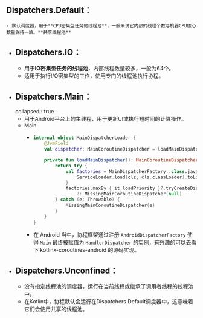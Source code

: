 ## Dispatchers.Default：
	- 默认调度器，用于**CPU密集型任务的线程池**，一般来说它内部的线程个数与机器CPU核心数量保持一致。**共享线程池**
- ## Dispatchers.IO：
	- 用于**IO密集型任务的线程池**，内部线程数量较多，一般为64个。
	- 适用于执行I/O密集型的工作，使用专门的线程池执行协程。
- ## Dispatchers.Main：
  collapsed:: true
	- 用于Android平台上的主线程，用于更新UI或执行短时间的计算操作。
	- Main
		- ```kotlin
		  internal object MainDispatcherLoader {
		      @JvmField
		      val dispatcher: MainCoroutineDispatcher = loadMainDispatcher()
		  
		      private fun loadMainDispatcher(): MainCoroutineDispatcher {
		          return try {
		              val factories = MainDispatcherFactory::class.java.let { clz ->
		                  ServiceLoader.load(clz, clz.classLoader).toList()
		              }
		              factories.maxBy { it.loadPriority }?.tryCreateDispatcher(factories)
		                  ?: MissingMainCoroutineDispatcher(null)
		          } catch (e: Throwable) {
		              MissingMainCoroutineDispatcher(e)
		          }
		      }
		  }
		  ```
		- 在 Android 当中，协程框架通过注册 `AndroidDispatcherFactory` 使得 `Main` 最终被赋值为 `HandlerDispatcher` 的实例，有兴趣的可以去看下  kotlinx-coroutines-android 的源码实现。
- ## Dispatchers.Unconfined：
	- 没有指定线程池的调度器，运行在当前线程或继承了调用者线程的线程池中。
	- 在Kotlin中，协程默认会运行在Dispatchers.Default调度器中，这意味着它们会使用共享的线程池。